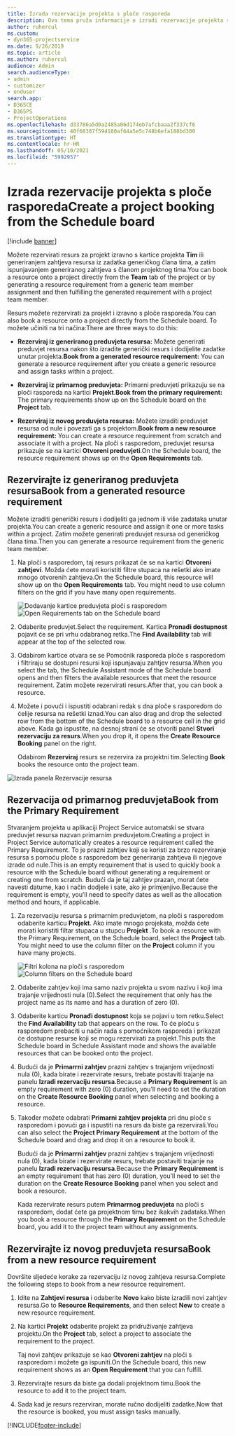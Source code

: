 ```yaml
---
title: Izrada rezervacije projekta s ploče rasporeda
description: Ova tema pruža informacije o izradi rezervacije projekta s ploče rasporeda.
author: ruhercul
ms.custom:
- dyn365-projectservice
ms.date: 9/26/2019
ms.topic: article
ms.author: ruhercul
audience: Admin
search.audienceType:
- admin
- customizer
- enduser
search.app:
- D365CE
- D365PS
- ProjectOperations
ms.openlocfilehash: d33786a5d0a2485a06d174eb7afcbaaa2f337cf6
ms.sourcegitcommit: 40f68387f594180af64a5e5c748b6efa188bd300
ms.translationtype: HT
ms.contentlocale: hr-HR
ms.lasthandoff: 05/10/2021
ms.locfileid: "5992957"
---
```

# <a name="create-a-project-booking-from-the-schedule-board"></a><span data-ttu-id="759d5-103">Izrada rezervacije projekta s ploče rasporeda</span><span class="sxs-lookup"><span data-stu-id="759d5-103">Create a project booking from the Schedule board</span></span>

[!include [banner](../includes/psa-now-project-operations.md)]

<span data-ttu-id="759d5-104">Možete rezervirati resurs za projekt izravno s kartice projekta **Tim** ili generiranjem zahtjeva resursa iz zadatka generičkog člana tima, a zatim ispunjavanjem generiranog zahtjeva s članom projektnog tima.</span><span class="sxs-lookup"><span data-stu-id="759d5-104">You can book a resource onto a project directly from the **Team** tab of the project or by generating a resource requirement from a generic team member assignment and then fulfilling the generated requirement with a project team member.</span></span>

<span data-ttu-id="759d5-105">Resurs možete rezervirati za projekt i izravno s ploče rasporeda.</span><span class="sxs-lookup"><span data-stu-id="759d5-105">You can also book a resource onto a project directly from the Schedule board.</span></span> <span data-ttu-id="759d5-106">To možete učiniti na tri načina:</span><span class="sxs-lookup"><span data-stu-id="759d5-106">There are three ways to do this:</span></span>

- <span data-ttu-id="759d5-107">**Rezerviraj iz generiranog preduvjeta resursa:** Možete generirati preduvjet resursa nakon što izradite generički resurs i dodijelite zadatke unutar projekta.</span><span class="sxs-lookup"><span data-stu-id="759d5-107">**Book from a generated resource requirement:** You can generate a resource requirement after you create a generic resource and assign tasks within a project.</span></span>

- <span data-ttu-id="759d5-108">**Rezerviraj iz primarnog preduvjeta:** Primarni preduvjeti prikazuju se na ploči rasporeda na kartici **Projekt**.</span><span class="sxs-lookup"><span data-stu-id="759d5-108">**Book from the primary requirement:** The primary requirements show up on the Schedule board on the **Project** tab.</span></span> 

- <span data-ttu-id="759d5-109">**Rezerviraj iz novog preduvjeta resursa:** Možete izraditi preduvjet resursa od nule i povezati ga s projektom.</span><span class="sxs-lookup"><span data-stu-id="759d5-109">**Book from a new resource requirement:** You can create a resource requirement from scratch and associate it with a project.</span></span> <span data-ttu-id="759d5-110">Na ploči s rasporedom, preduvjet resursa prikazuje se na kartici **Otvoreni preduvjeti**.</span><span class="sxs-lookup"><span data-stu-id="759d5-110">On the Schedule board, the resource requirement shows up on the **Open Requirements** tab.</span></span>

## <a name="book-from-a-generated-resource-requirement"></a><span data-ttu-id="759d5-111">Rezervirajte iz generiranog preduvjeta resursa</span><span class="sxs-lookup"><span data-stu-id="759d5-111">Book from a generated resource requirement</span></span>

<span data-ttu-id="759d5-112">Možete izraditi generički resurs i dodijeliti ga jednom ili više zadataka unutar projekta.</span><span class="sxs-lookup"><span data-stu-id="759d5-112">You can create a generic resource and assign it one or more tasks within a project.</span></span> <span data-ttu-id="759d5-113">Zatim možete generirati preduvjet resursa od generičkog člana tima.</span><span class="sxs-lookup"><span data-stu-id="759d5-113">Then you can generate a resource requirement from the generic team member.</span></span> 

1.  <span data-ttu-id="759d5-114">Na ploči s rasporedom, taj resurs prikazat će se na kartici **Otvoreni zahtjevi**. Možda ćete morati koristiti filtre stupaca na rešetki ako imate mnogo otvorenih zahtjeva.</span><span class="sxs-lookup"><span data-stu-id="759d5-114">On the Schedule board, this resource will show up on the **Open Requirements** tab. You might need to use column filters on the grid if you have many open requirements.</span></span> 

    <span data-ttu-id="759d5-115">![Dodavanje kartice preduvjeta ploči s rasporedom](media/FAQ-Project-Booking-Schedule-Board-1.png "Snimka zaslona tablice rezervacija i dodjela")</span><span class="sxs-lookup"><span data-stu-id="759d5-115">![Open Requirements tab on the Schedule board](media/FAQ-Project-Booking-Schedule-Board-1.png "Screenshot of bookings and assignments table")</span></span>

2. <span data-ttu-id="759d5-116">Odaberite preduvjet.</span><span class="sxs-lookup"><span data-stu-id="759d5-116">Select the requirement.</span></span> <span data-ttu-id="759d5-117">Kartica **Pronađi dostupnost** pojavit će se pri vrhu odabranog retka.</span><span class="sxs-lookup"><span data-stu-id="759d5-117">The **Find Availability** tab will appear at the top of the selected row.</span></span>
 
3. <span data-ttu-id="759d5-118">Odabirom kartice otvara se se Pomoćnik rasporeda ploče s rasporedom i filtriraju se dostupni resursi koji ispunjavaju zahtjev resursa.</span><span class="sxs-lookup"><span data-stu-id="759d5-118">When you select the tab, the Schedule Assistant mode of the Schedule board opens and then filters the available resources that meet the resource requirement.</span></span> <span data-ttu-id="759d5-119">Zatim možete rezervirati resurs.</span><span class="sxs-lookup"><span data-stu-id="759d5-119">After that, you can book a resource.</span></span>

4. <span data-ttu-id="759d5-120">Možete i povući i ispustiti odabrani redak s dna ploče s rasporedom do ćelije resursa na rešetki iznad.</span><span class="sxs-lookup"><span data-stu-id="759d5-120">You can also drag and drop the selected row from the bottom of the Schedule board to a resource cell in the grid above.</span></span> <span data-ttu-id="759d5-121">Kada ga ispustite, na desnoj strani će se otvoriti panel **Stvori rezervaciju za resurs**.</span><span class="sxs-lookup"><span data-stu-id="759d5-121">When you drop it, it opens the **Create Resource Booking** panel on the right.</span></span>

    <span data-ttu-id="759d5-122">Odabirom **Rezerviraj** resurs se rezervira za projektni tim.</span><span class="sxs-lookup"><span data-stu-id="759d5-122">Selecting **Book** books the resource onto the project team.</span></span>

![Izrada panela Rezervacije resursa](media/FAQ-Project-Booking-Schedule-Board-6.png "")
 

## <a name="book-from-the-primary-requirement"></a><span data-ttu-id="759d5-124">Rezervacija od primarnog preduvjeta</span><span class="sxs-lookup"><span data-stu-id="759d5-124">Book from the Primary Requirement</span></span>

<span data-ttu-id="759d5-125">Stvaranjem projekta u aplikaciji Project Service automatski se stvara preduvjet resursa nazvan primarnim preduvjetom.</span><span class="sxs-lookup"><span data-stu-id="759d5-125">Creating a project in Project Service automatically creates a resource requirement called the Primary Requirement.</span></span> <span data-ttu-id="759d5-126">To je prazni zahtjev koji se koristi za brzo rezerviranje resursa s pomoću ploče s rasporedom bez generiranja zahtjeva ili njegove izrade od nule.</span><span class="sxs-lookup"><span data-stu-id="759d5-126">This is an empty requirement that is used to quickly book a resource with the Schedule board without generating a requirement or creating one from scratch.</span></span> <span data-ttu-id="759d5-127">Budući da je taj zahtjev prazan, morat ćete navesti datume, kao i način dodjele i sate, ako je primjenjivo.</span><span class="sxs-lookup"><span data-stu-id="759d5-127">Because the requirement is empty, you’ll need to specify dates as well as the allocation method and hours, if applicable.</span></span> 

1. <span data-ttu-id="759d5-128">Za rezervaciju resursa s primarnim preduvjetom, na ploči s rasporedom odaberite karticu **Projekt**. Ako imate mnogo projekata, možda ćete morati koristiti filtar stupaca u stupcu **Projekt** .</span><span class="sxs-lookup"><span data-stu-id="759d5-128">To book a resource with the Primary Requirement, on the Schedule board, select the **Project** tab. You might need to use the column filter on the **Project** column if you have many projects.</span></span>

   <span data-ttu-id="759d5-129">![Filtri kolona na ploči s rasporedom](media/FAQ-Project-Booking-Schedule-Board-2.png "Snimka zaslona tablice rezervacija i dodjela")</span><span class="sxs-lookup"><span data-stu-id="759d5-129">![Column filters on the Schedule board](media/FAQ-Project-Booking-Schedule-Board-2.png "Screenshot of bookings and assignments table")</span></span>

2. <span data-ttu-id="759d5-130">Odaberite zahtjev koji ima samo naziv projekta u svom nazivu i koji ima trajanje vrijednosti nula (0).</span><span class="sxs-lookup"><span data-stu-id="759d5-130">Select the requirement that only has the project name as its name and has a duration of zero (0).</span></span>

3. <span data-ttu-id="759d5-131">Odaberite karticu **Pronađi dostupnost** koja se pojavi u tom retku.</span><span class="sxs-lookup"><span data-stu-id="759d5-131">Select the **Find Availability** tab that appears on the row.</span></span> <span data-ttu-id="759d5-132">To će ploču s rasporedom prebaciti u način rada s pomoćnikom rasporeda i prikazat će dostupne resurse koji se mogu rezervirati za projekt.</span><span class="sxs-lookup"><span data-stu-id="759d5-132">This puts the Schedule board in Schedule Assistant mode and shows the available resources that can be booked onto the project.</span></span>

4. <span data-ttu-id="759d5-133">Budući da je **Primarrni zahtjev** prazni zahtjev s trajanjem vrijednosti nula (0), kada birate i rezervirate resurs, trebate postaviti trajanje na panelu **Izradi rezervaciju resursa**.</span><span class="sxs-lookup"><span data-stu-id="759d5-133">Because a **Primary Requirement** is an empty requirement with zero (0) duration, you’ll need to set the duration on the **Create Resource Booking** panel when selecting and booking a resource.</span></span>

5. <span data-ttu-id="759d5-134">Također možete odabrati **Primarni zahtjev projekta** pri dnu ploče s rasporedom i povući ga i ispustiti na resurs da biste ga rezervirali.</span><span class="sxs-lookup"><span data-stu-id="759d5-134">You can also select the **Project Primary Requirement** at the bottom of the Schedule board and drag and drop it on a resource to book it.</span></span>
 
    <span data-ttu-id="759d5-135">Budući da je **Primarrni zahtjev** prazni zahtjev s trajanjem vrijednosti nula (0), kada birate i rezervirate resurs, trebate postaviti trajanje na panelu **Izradi rezervaciju resursa**.</span><span class="sxs-lookup"><span data-stu-id="759d5-135">Because the **Primary Requirement** is an empty requirement that has zero (0) duration, you’ll need to set the duration on the **Create Resource Booking** panel when you select and book a resource.</span></span>
 
    <span data-ttu-id="759d5-136">Kada rezervirate resurs putem **Primarrnog preduvjeta** na ploči s rasporedom, dodat ćete ga projektnom timu bez ikakvih zadataka.</span><span class="sxs-lookup"><span data-stu-id="759d5-136">When you book a resource through the **Primary Requirement** on the Schedule board, you add it to the project team without any assignments.</span></span>
 
## <a name="book-from-a-new-resource-requirement"></a><span data-ttu-id="759d5-137">Rezervirajte iz novog preduvjeta resursa</span><span class="sxs-lookup"><span data-stu-id="759d5-137">Book from a new resource requirement</span></span>
<span data-ttu-id="759d5-138">Dovršite sljedeće korake za rezervaciju iz novog zahtjeva resursa.</span><span class="sxs-lookup"><span data-stu-id="759d5-138">Complete the following steps to book from a new resource requirement.</span></span> 

1. <span data-ttu-id="759d5-139">Idite na **Zahtjevi resursa** i odaberite **Novo** kako biste izradili novi zahtjev resursa.</span><span class="sxs-lookup"><span data-stu-id="759d5-139">Go to **Resource Requirements**, and then select **New** to create a new resource requirement.</span></span>

2. <span data-ttu-id="759d5-140">Na kartici **Projekt** odaberite projekt za pridruživanje zahtjeva projektu.</span><span class="sxs-lookup"><span data-stu-id="759d5-140">On the **Project** tab, select a project to associate the requirement to the project.</span></span>
 
    <span data-ttu-id="759d5-141">Taj novi zahtjev prikazuje se kao **Otvoreni zahtjev** na ploči s rasporedom i možete ga ispuniti.</span><span class="sxs-lookup"><span data-stu-id="759d5-141">On the Schedule board, this new requirement shows as an **Open Requirement** that you can fulfill.</span></span>

3. <span data-ttu-id="759d5-142">Rezervirajte resurs da biste ga dodali projektnom timu.</span><span class="sxs-lookup"><span data-stu-id="759d5-142">Book the resource to add it to the project team.</span></span>

4. <span data-ttu-id="759d5-143">Sada kad je resurs rezerviran, morate ručno dodijeliti zadatke.</span><span class="sxs-lookup"><span data-stu-id="759d5-143">Now that the resource is booked, you must assign tasks manually.</span></span>



[!INCLUDE[footer-include](../includes/footer-banner.md)]